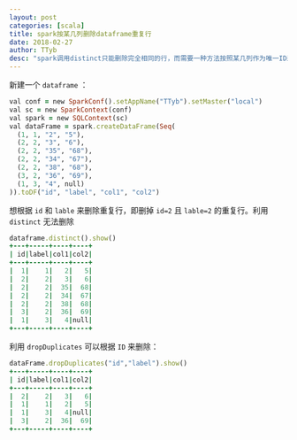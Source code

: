 ```yaml
---
layout: post
categories: [scala]
title: spark按某几列删除dataframe重复行
date: 2018-02-27
author: TTyb
desc: "spark调用distinct只能删除完全相同的行，而需要一种方法按照某几列作为唯一ID来删除重复，利用dropDuplicates可以完美解决这个问题"
---
```


新建一个 `dataframe` ：

~~~ruby
val conf = new SparkConf().setAppName("TTyb").setMaster("local")
val sc = new SparkContext(conf)
val spark = new SQLContext(sc)
val dataFrame = spark.createDataFrame(Seq(
  (1, 1, "2", "5"),
  (2, 2, "3", "6"),
  (2, 2, "35", "68"),
  (2, 2, "34", "67"),
  (2, 2, "38", "68"),
  (3, 2, "36", "69"),
  (1, 3, "4", null)
)).toDF("id", "label", "col1", "col2")
~~~

想根据 `id` 和 `lable` 来删除重复行，即删掉 `id=2` 且 `lable=2` 的重复行。利用 `distinct` 无法删除

~~~ruby
dataframe.distinct().show()
+---+-----+----+----+
| id|label|col1|col2|
+---+-----+----+----+
|  1|    1|   2|   5|
|  2|    2|   3|   6|
|  2|    2|  35|  68|
|  2|    2|  34|  67|
|  2|    2|  38|  68|
|  3|    2|  36|  69|
|  1|    3|   4|null|
+---+-----+----+----+
~~~

利用 `dropDuplicates` 可以根据 `ID` 来删除：

~~~ruby
dataFrame.dropDuplicates("id","label").show()
+---+-----+----+----+
| id|label|col1|col2|
+---+-----+----+----+
|  2|    2|   3|   6|
|  1|    1|   2|   5|
|  1|    3|   4|null|
|  3|    2|  36|  69|
+---+-----+----+----+
~~~